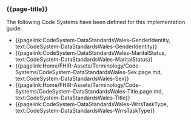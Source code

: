 ### {{page-title}}

The following Code Systems have been defined for this implementation guide:
* {{pagelink:CodeSystem-DataStandardsWales-GenderIdentity, text:CodeSystem-DataStandardsWales-GenderIdentity}}
* {{pagelink:CodeSystem-DataStandardsWales-MaritalStatus, text:CodeSystem-DataStandardsWales-MaritalStatus}}
* {{pagelink:Home/FHIR-Assets/Terminology/Code-Systems/CodeSystem-DataStandardsWales-Sex.page.md, text:CodeSystem-DataStandardsWales-Sex}}
* {{pagelink:Home/FHIR-Assets/Terminology/Code-Systems/CodeSystem-DataStandardsWales-Title.page.md, text:CodeSystem-DataStandardsWales-Title}}
* {{pagelink:CodeSystem-DataStandardsWales-WrrsTaskType, text:CodeSystem-DataStandardsWales-WrrsTaskType}}